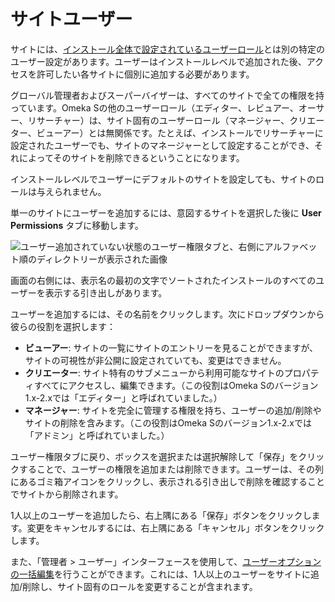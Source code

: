 # サイトユーザー

サイトには、[インストール全体で設定されているユーザーロール](../admin/users.md)とは別の特定のユーザー設定があります。ユーザーはインストールレベルで追加された後、アクセスを許可したい各サイトに個別に追加する必要があります。

グローバル管理者およびスーパーバイザーは、すべてのサイトで全ての権限を持っています。Omeka Sの他のユーザーロール（エディター、レビュアー、オーサー、リサーチャー）は、サイト固有のユーザーロール（マネージャー、クリエーター、ビューアー）とは無関係です。たとえば、インストールでリサーチャーに設定されたユーザーでも、サイトのマネージャーとして設定することができ、それによってそのサイトを削除できるということになります。

インストールレベルでユーザーにデフォルトのサイトを設定しても、サイトのロールは与えられません。

単一のサイトにユーザーを追加するには、意図するサイトを選択した後に **User Permissions** タブに移動します。

![ユーザー追加されていない状態のユーザー権限タブと、右側にアルファベット順のディレクトリーが表示された画像](../sites/sitesfiles/sites_users.png)

画面の右側には、表示名の最初の文字でソートされたインストールのすべてのユーザーを表示する引き出しがあります。

ユーザーを追加するには、その名前をクリックします。次にドロップダウンから彼らの役割を選択します：

* **ビューアー**: サイトの一覧にサイトのエントリーを見ることができますが、サイトの可視性が非公開に設定されていても、変更はできません。
* **クリエーター**: サイト特有のサブメニューから利用可能なサイトのプロパティすべてにアクセスし、編集できます。（この役割はOmeka Sのバージョン1.x-2.xでは「エディター」と呼ばれていました。）
* **マネージャー**: サイトを完全に管理する権限を持ち、ユーザーの追加/削除やサイトの削除を含みます。（この役割はOmeka Sのバージョン1.x-2.xでは「アドミン」と呼ばれていました。）

ユーザー権限タブに戻り、ボックスを選択または選択解除して「保存」をクリックすることで、ユーザーの権限を追加または削除できます。ユーザーは、その列にあるゴミ箱アイコンをクリックし、表示される引き出しで削除を確認することでサイトから削除されます。

1人以上のユーザーを追加したら、右上隅にある「保存」ボタンをクリックします。変更をキャンセルするには、右上隅にある「キャンセル」ボタンをクリックします。

また、「管理者 > ユーザー」インターフェースを使用して、[ユーザーオプションの一括編集](../admin/users.md#batch-edit-users)を行うことができます。これには、1人以上のユーザーをサイトに追加/削除し、サイト固有のロールを変更することが含まれます。